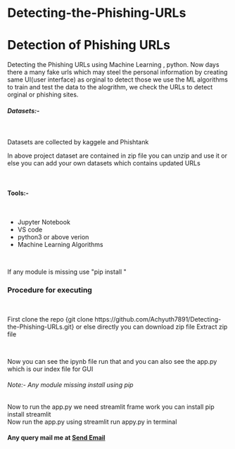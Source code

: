 # Detecting-the-Phishing-URLs
<h1>Detection of Phishing URLs</h1>
Detecting the Phishing URLs using Machine Learning , python.
Now days there a many fake urls which may steel the personal information by creating same UI(user interface) as orginal to detect those we use the ML algorithms to train and test the data to the alogrithm, we check the URLs to detect orginal or phishing sites.
<br>
<h5>Datasets:-</h5><br>
<p>Datasets are collected by kaggele and Phishtank</p>
<p>In above project dataset are contained in zip file you can unzip and use it or else you can add your own datasets which contains updated URLs</p><br>
<h4>Tools:-</h4><br>
<ul>
<li>Jupyter Notebook</li>
<li>VS code</li>
<li>python3 or above verion</li>
<li>Machine Learning Algorithms</li>
</ul><br>
<p>If any module is missing use "pip install <missed module name>" </p>
<h3>Procedure for executing</h3><br>
<p>First clone the repo {git clone https://github.com/Achyuth7891/Detecting-the-Phishing-URLs.git} or else directly you can download zip file Extract zip file <p><br>
<p>Now you can see the ipynb file run that and you can also see the app.py which is our index file for GUI </p>
<h6>Note:- Any module missing install using pip </h6>
<p>Now to run the app.py we need streamlit frame work you can install pip install streamlit<br>
Now run the app.py using streamlit run appy.py in terminal </p>
<h4>Any query mail me at <a href="mailto:geerlaachyuth7891@gmail.com">Send Email</a></h4>

